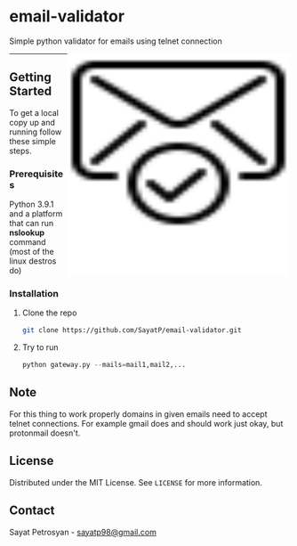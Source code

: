 # email-validator
Simple python validator for emails using telnet connection


<img align="right" width="400" height="400" src="https://github.com/SayatP/email-validator/blob/main/resources/noun_envelope_185619.svg">

----

## Getting Started

To get a local copy up and running follow these simple steps.

### Prerequisites
   Python 3.9.1 and a platform that can run **nslookup** command (most of the linux destros do)
  
### Installation

1. Clone the repo
   ```sh
   git clone https://github.com/SayatP/email-validator.git
   ```

1. Try to run
   ```python
   python gateway.py --mails=mail1,mail2,...
   ```

## Note

For this thing to work properly domains in given emails need to accept telnet connections. For
example gmail does and should work just okay, but protonmail doesn't.


<!-- LICENSE -->
## License

Distributed under the MIT License. See `LICENSE` for more information.



<!-- CONTACT -->
## Contact

Sayat Petrosyan - sayatp98@gmail.com
